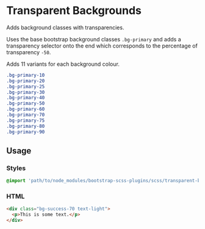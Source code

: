 # Transparent Backgrounds

Adds background classes with transparencies.

Uses the base bootstrap background classes `.bg-primary` and adds a transparency selector onto the end which corresponds to the percentage of transparency `-50`.

Adds 11 variants for each background colour.

```scss
.bg-primary-10
.bg-primary-20
.bg-primary-25
.bg-primary-30
.bg-primary-40
.bg-primary-50
.bg-primary-60
.bg-primary-70
.bg-primary-75
.bg-primary-80
.bg-primary-90
```

## Usage

### Styles

```scss
@import 'path/to/node_modules/bootstrap-scss-plugins/scss/transparent-backgrounds';
```

### HTML

```html
<div class="bg-success-70 text-light">
  <p>This is some text.</p>
</div>
```
